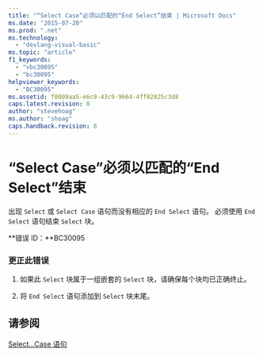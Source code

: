 ```yaml
---
title: "“Select Case”必须以匹配的“End Select”结束 | Microsoft Docs"
ms.date: "2015-07-20"
ms.prod: ".net"
ms.technology: 
  - "devlang-visual-basic"
ms.topic: "article"
f1_keywords: 
  - "vbc30095"
  - "bc30095"
helpviewer_keywords: 
  - "BC30095"
ms.assetid: f0809aa5-e6c9-43c9-9664-4ff02825c3d8
caps.latest.revision: 8
author: "stevehoag"
ms.author: "shoag"
caps.handback.revision: 8
---
```

# “Select Case”必须以匹配的“End Select”结束
出现 `Select` 或 `Select Case` 语句而没有相应的 `End Select` 语句。 必须使用 `End Select` 语句结束 `Select` 块。  
  
 **错误 ID：**BC30095  
  
### 更正此错误  
  
1.  如果此 `Select` 块属于一组嵌套的 `Select` 块，请确保每个块均已正确终止。  
  
2.  将 `End Select` 语句添加到 `Select` 块末尾。  
  
## 请参阅  
 [Select...Case 语句](../../visual-basic/language-reference/statements/select-case-statement.md)